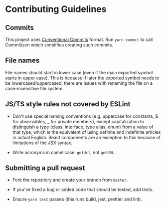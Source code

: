 # Contributing Guidelines

## Commits

This project uses [Conventional Commits](https://www.conventionalcommits.org/en/v1.0.0/) format. Run `yarn commit` to call Commitizen which simplifies creating such commits.

## File names

File names should start in lower case (even if the main exported symbol starts in upper case). This is because if later the exported symbol needs to be lowercased/uppercased, there are issues with renaming the file on a case-insensitive file system.

## JS/TS style rules not covered by ESLint

- Don't use special naming conventions (e.g. uppercase for constants, \$ for observables, \_ for private members), except capitalization to distinguish a type (class, interface, type alias, enum) from a value of that type, which is the equivalent of using definite and indefinite articles in actual English. React components are an exception to this because of limitations of the JSX syntax.

- Write acronyms in camel case: `getUrl`, not `getURL`.

## Submitting a pull request

- Fork the repository and create your branch from `master`.

- If you've fixed a bug or added code that should be tested, add tests.

- Ensure `yarn test` passes (this runs build, jest, prettier and lint).

